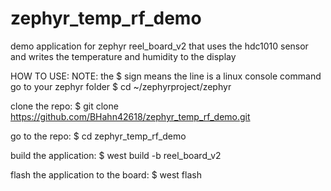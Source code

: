# zephyr_temp_rf_demo
demo application for zephyr reel_board_v2 that uses the hdc1010 sensor and writes the temperature and humidity to the display

HOW TO USE:
NOTE: the $ sign means the line is a linux console command
go to your zephyr folder
$ cd ~/zephyrproject/zephyr

clone the repo:
$ git clone https://github.com/BHahn42618/zephyr_temp_rf_demo.git

go to the repo:
$ cd zephyr_temp_rf_demo

build the application:
$ west build -b reel_board_v2

flash the application to the board:
$ west flash
